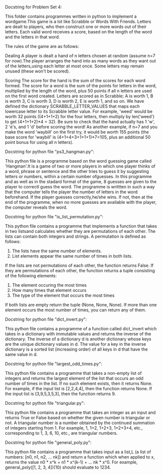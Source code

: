 Docstring for Problem Set 4:

This folder contains programmes written in python to implement a wordgame.This game is a lot like Scrabble or Words With Friends.
Letters are dealt to players, who then construct one or more words out of their letters. Each valid word receives a score, based on the length of the word and the letters in that word.

The rules of the game are as follows:

Dealing
A player is dealt a hand of n letters chosen at random (assume n=7 for now).The player arranges the hand into as many words as they want out of the letters,using each letter at most once. Some letters may remain unused (these won't be scored).

Scoring
The score for the hand is the sum of the scores for each word formed. The score for a word is the sum of the points for letters in the word, multiplied by the length of the word, plus 50 points if all n letters are used on the first word created. Letters are scored as in Scrabble; A is worth 1, B is worth 3, C is worth 3, D is worth 2, E is worth 1, and so on. We have defined the dictionary SCRABBLE_LETTER_VALUES that maps each lowercase letter to its Scrabble letter value. For example, 'weed' would be worth 32 points ((4+1+1+2) for the four letters, then multiply by len('weed') to get (4+1+1+2)*4 = 32). Be sure to check that the hand actually has 1 'w', 2 'e's, and 1 'd' before scoring the word! As another example, if n=7 and you make the word 'waybill' on the first try, it would be worth 155 points (the base score for 'waybill' is (4+1+4+3+1+1+1)*7=105, plus an additional 50 point bonus for using all n letters).


Docstring for python file "ps3_hangman.py":

This python file is a programme based on the word guessing game called 'Hangman'.It is a game of two or more players in which one player thinks of a word, phrase or sentence and the other tries to guess it by suggesting letters or numbers, within a certain number ofguesses.
In this programme and as well as in the stadard format of the game, 8 guesses are given to the player to correctl guess the word. The programme is writtten in such a way that the computer tells the player the number of letters in the word beforehand.
If the player guesses correctly,he/she wins. If not, then at the end of the programme, when no more guesses are available with the player, the computer reveals the word.


Docstring for python file "is_list_permutation.py":

This python file contains a programme that implements a function that takes in two listsand calculates whether they are permutations of each other. The lists can contain both integers and strings. A permutation is defined as follows:

  1. The lists have the same number of elements.
  2. List elements appear the same number of times in both lists.
  
If the lists are not permutations of each other, the function returns False. If they are permutations of each other, the function returns a tuple consisting of the following elements:

  1. The element occuring the most times
  2. How many times that element occurs
  3. The type of the element that occurs the most times
  
If both lists are empty return the tuple (None, None, None). If more than one element occurs the most number of times, you can return any of them.



Docstring for python file "dict_invert.py":

This python file contains a programme of a function called dict_invert which takes in a dictionary with immutable values and returns the inverse of the dictionary. The inverse of a dictionary d is another dictionary whose keys are the unique dictionary values in d. The 
value for a key in the inverse dictionary is a sorted list (increasing order) of all keys in d that have the same value in d.



Docstring for python file "largest_odd_times.py":

This python file contains a programme that takes a non-empty list of integers and returns the largest element of the list that occurs an odd number of times in the list. If no such element exists, then it returns None. For example, if the input list is [2,2,4,4], then the function returns None. If the input list is [3,9,5,3,5,3], then the function returns 9.



Docstring for python file "triangular.py":

This python file contains a programme that takes an integer as an input and returns True or False based on whether the given number is triangular or not. A triangular number is a number obtained by the continued summation of integers starting from 1. For example, 1, 1+2, 1+2+3, 1+2+3+4, etc., corresponding to 1, 3, 6, 10, etc., are triangular numbers.



Docstring for python file "general_poly.py":

This python file contains a programme that takes input as a list,L (a list of numbers: [n0, n1, n2, ... nk]) and return a function which when applied to x, returns the value n0 * x^k + n1 * x^(k-1) + ... nk * x^0. For example, general_poly([1, 2, 3, 4])(10) should evaluate to 1234.
